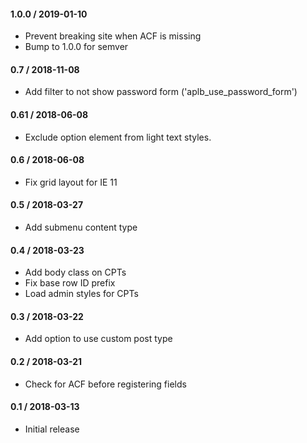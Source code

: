 #### 1.0.0 / 2019-01-10

- Prevent breaking site when ACF is missing
- Bump to 1.0.0 for semver

#### 0.7 / 2018-11-08

- Add filter to not show password form ('aplb_use_password_form')

#### 0.61 / 2018-06-08

- Exclude option element from light text styles.

#### 0.6 / 2018-06-08

- Fix grid layout for IE 11

#### 0.5 / 2018-03-27

- Add submenu content type

#### 0.4 / 2018-03-23

- Add body class on CPTs
- Fix base row ID prefix
- Load admin styles for CPTs

#### 0.3 / 2018-03-22

- Add option to use custom post type

#### 0.2 / 2018-03-21

- Check for ACF before registering fields

#### 0.1 / 2018-03-13

- Initial release
